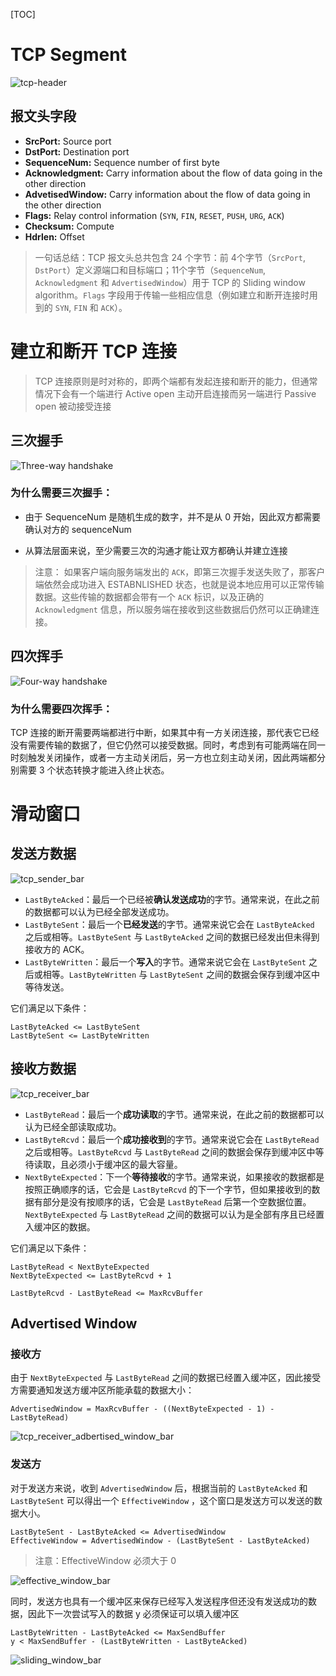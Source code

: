 [TOC]

# TCP Segment

![tcp-header](rsc/tcp-header.png)

## 报文头字段
-  **SrcPort:** Source port
-  **DstPort:** Destination port
-  **SequenceNum:** Sequence number of first byte
-  **Acknowledgment:** Carry information about the flow of data going in the other direction
-  **AdvetisedWindow:** Carry information about the flow of data going in the other direction
-  **Flags:** Relay control information (`SYN`, `FIN`, `RESET`, `PUSH`, `URG`, `ACK`)
-  **Checksum:** Compute
-  **Hdrlen:** Offset

> 一句话总结：TCP 报文头总共包含 24 个字节：前 4个字节（`SrcPort`, `DstPort`）定义源端口和目标端口；11个字节（`SequenceNum`, `Acknowledgment` 和 `AdvertisedWindow`）用于 TCP 的 Sliding window algorithm。`Flags` 字段用于传输一些相应信息（例如建立和断开连接时用到的 `SYN`, `FIN` 和 `ACK`）。


# 建立和断开 TCP 连接 

> TCP 连接原则是时对称的，即两个端都有发起连接和断开的能力，但通常情况下会有一个端进行 Active open 主动开启连接而另一端进行 Passive open 被动接受连接

## 三次握手 

![Three-way handshake](rsc/three_way_handshake.png)

### 为什么需要三次握手：

- 由于 SequenceNum 是随机生成的数字，并不是从 0 开始，因此双方都需要确认对方的 sequenceNum 

- 从算法层面来说，至少需要三次的沟通才能让双方都确认并建立连接

> 注意：
> 如果客户端向服务端发出的 `ACK`，即第三次握手发送失败了，那客户端依然会成功进入 ESTABNLISHED 状态，也就是说本地应用可以正常传输数据。这些传输的数据都会带有一个 `ACK` 标识，以及正确的 `Acknowledgment` 信息，所以服务端在接收到这些数据后仍然可以正确建连接。

## 四次挥手 

![Four-way handshake](rsc/four_way_handshake.png)

### 为什么需要四次挥手：

TCP 连接的断开需要两端都进行中断，如果其中有一方关闭连接，那代表它已经没有需要传输的数据了，但它仍然可以接受数据。同时，考虑到有可能两端在同一时刻触发关闭操作，或者一方主动关闭后，另一方也立刻主动关闭，因此两端都分别需要 3 个状态转换才能进入终止状态。


# 滑动窗口

## 发送方数据

![tcp_sender_bar](/Users/jojo/Desktop/code-as-a-pro/Networking/TCP/rsc/tcp_sender_bar.png)

- `LastByteAcked`：最后一个已经被**确认发送成功**的字节。通常来说，在此之前的数据都可以认为已经全部发送成功。
- `LastByteSent`：最后一个**已经发送**的字节。通常来说它会在 `LastByteAcked` 之后或相等。`LastByteSent` 与 `LastByteAcked` 之间的数据已经发出但未得到接收方的 ACK。
- `LastByteWritten`：最后一个**写入**的字节。通常来说它会在 `LastByteSent` 之后或相等。`LastByteWritten` 与 `LastByteSent` 之间的数据会保存到缓冲区中等待发送。

它们满足以下条件：

```
LastByteAcked <= LastByteSent
LastByteSent <= LastByteWritten
```


## 接收方数据

![tcp_receiver_bar](/Users/jojo/Desktop/code-as-a-pro/Networking/TCP/rsc/tcp_receiver_bar.png)

- `LastByteRead`：最后一个**成功读取**的字节。通常来说，在此之前的数据都可以认为已经全部读取成功。
- `LastByteRcvd`：最后一个**成功接收到**的字节。通常来说它会在 `LastByteRead` 之后或相等。`LastByteRcvd` 与 `LastByteRead` 之间的数据会保存到缓冲区中等待读取，且必须小于缓冲区的最大容量。
- `NextByteExpected`：下一个**等待接收**的字节。通常来说，如果接收的数据都是按照正确顺序的话，它会是 `LastByteRcvd` 的下一个字节，但如果接收到的数据有部分是没有按顺序的话，它会是 `LastByteRead` 后第一个空数据位置。`NextByteExpected` 与 `LastByteRead` 之间的数据可以认为是全部有序且已经置入缓冲区的数据。

它们满足以下条件：

```
LastByteRead < NextByteExpected
NextByteExpected <= LastByteRcvd + 1

LastByteRcvd - LastByteRead <= MaxRcvBuffer
```



## Advertised Window

### 接收方

由于 `NextByteExpected` 与 `LastByteRead` 之间的数据已经置入缓冲区，因此接受方需要通知发送方缓冲区所能承载的数据大小：

```
AdvertisedWindow = MaxRcvBuffer - ((NextByteExpected - 1) - LastByteRead)
```

![tcp_receiver_adbertised_window_bar](/Users/jojo/Desktop/code-as-a-pro/Networking/TCP/rsc/tcp_receiver_adbertised_window_bar.png)



### 发送方

对于发送方来说，收到 `AdvertisedWindow` 后，根据当前的 `LastByteAcked` 和 `LastByteSent` 可以得出一个 `EffectiveWindow` ，这个窗口是发送方可以发送的数据大小。



```
LastByteSent - LastByteAcked <= AdvertisedWindow
EffectiveWindow = AdvertisedWindow - (LastByteSent - LastByteAcked)
```

> 注意：EffectiveWindow 必须大于 0 

![effective_window_bar](/Users/jojo/Desktop/code-as-a-pro/Networking/TCP/rsc/effective_window_bar.png)

同时，发送方也具有一个缓冲区来保存已经写入发送程序但还没有发送成功的数据，因此下一次尝试写入的数据 y 必须保证可以填入缓冲区




```
LastByteWritten - LastByteAcked <= MaxSendBuffer
y < MaxSendBuffer - (LastByteWritten - LastByteAcked)
```

![sliding_window_bar](/Users/jojo/Desktop/code-as-a-pro/Networking/TCP/rsc/sliding_window_bar.png)

